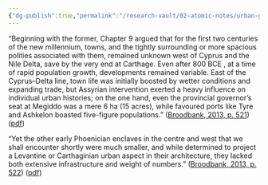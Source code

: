 ```yaml
---
{"dg-publish":true,"permalink":"/research-vault/02-atomic-notes/urban-growth-in-the-early-1st-millennium-bce-was-mostly-in-the-east-but-this-began-to-change-as-phoenician-influence-spread/"}
---
```


“Beginning with the former, Chapter 9 argued that for the first two centuries of the new millennium, towns, and the tightly surrounding or more spacious polities associated with them, remained unknown west of Cyprus and the Nile Delta, save by the very end at Carthage. Even after 800 BCE , at a time of rapid population growth, developments remained variable. East of the Cyprus–Delta line, town life was initially boosted by wetter conditions and expanding trade, but Assyrian intervention exerted a heavy influence on individual urban histories; on the one hand, even the provincial governor’s seat at Megiddo was a mere 6 ha (15 acres), while favoured ports like Tyre and Ashkelon boasted five-figure populations.” ([Broodbank, 2013, p. 521](zotero://select/library/items/IR54JIQG)) ([pdf](zotero://open-pdf/library/items/85K7BT2G?page=487&annotation=9VU7D44L))

“Yet the other early Phoenician enclaves in the centre and west that we shall encounter shortly were much smaller, and while determined to project a Levantine or Carthaginian urban aspect in their architecture, they lacked both extensive infrastructure and weight of numbers.” ([Broodbank, 2013, p. 522](zotero://select/library/items/IR54JIQG)) ([pdf](zotero://open-pdf/library/items/85K7BT2G?page=488&annotation=9LVBDSW7))